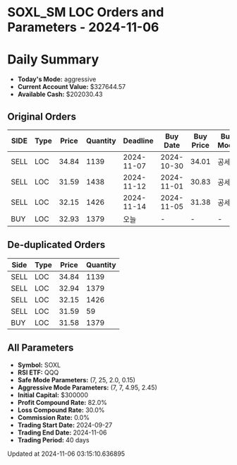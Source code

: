 # SOXL_SM LOC Orders and Parameters - 2024-11-06

# Daily Summary

- **Today's Mode:** aggressive
- **Current Account Value:** $327644.57
- **Available Cash:** $202030.43

## Original Orders

| SIDE | Type | Price | Quantity | Deadline | Buy Date | Buy Price | Buy Mode |
|------|------|-------|----------|----------|----------|-----------|----------|
| SELL | LOC | 34.84 | 1139 | 2024-11-07 | 2024-10-30 | 34.01 | 공세 |
| SELL | LOC | 31.59 | 1438 | 2024-11-12 | 2024-11-01 | 30.83 | 공세 |
| SELL | LOC | 32.15 | 1426 | 2024-11-14 | 2024-11-05 | 31.38 | 공세 |
| BUY | LOC | 32.93 | 1379 | 오늘 | - | - | - |

## De-duplicated Orders

| Side | Type | Price | Quantity |
|------|------|-------|----------|
| SELL | LOC | 34.84 | 1139 |
| SELL | LOC | 32.94 | 1379 |
| SELL | LOC | 32.15 | 1426 |
| SELL | LOC | 31.59 | 59 |
| BUY | LOC | 31.58 | 1379 |

## All Parameters

- **Symbol:** SOXL
- **RSI ETF:** QQQ
- **Safe Mode Parameters:** (7, 25, 2.0, 0.15)
- **Aggressive Mode Parameters:** (7, 7, 4.95, 2.45)
- **Initial Capital:** $300000
- **Profit Compound Rate:** 82.0%
- **Loss Compound Rate:** 30.0%
- **Commission Rate:** 0.0%
- **Trading Start Date:** 2024-09-27
- **Trading End Date:** 2024-11-06
- **Trading Period:** 40 days

Updated at 2024-11-06 03:15:10.636895
